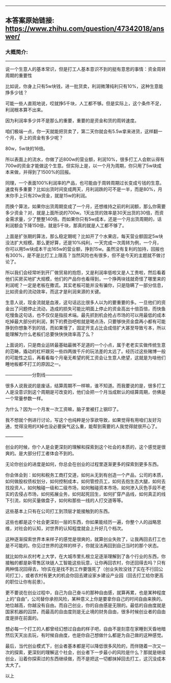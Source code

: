 ----------------------------------------
## 本答案原始链接: https://www.zhihu.com/question/47342018/answer/
### 大概简介: 
----------------------------------------
说一个生意人的基本常识，但是打工人基本意识不到的挺有意思的事情：资金周转周期的重要性

比如说，你身上只有5w块钱，进一批货卖，利润微薄纯利只有10%，这种生意能挣多少钱？

可能一些人直观地说，哎就挣5千块，人工都不够。但是实际上，这个条件不足，利润根本算不出来。

因为利润率多少并不是那么的重要，重要的是资金和货的周转速度。

咱们极端一点，你一天就能把货卖了，第二天你就会有5.5w拿来进货，这样翻一个月，手上的资金有多少呢？

80w，5w块的16倍。

所以表面上的流水，你做了近800w的营业额，利润10%，很多打工人会默认得有700w的资金才能做这个生意。但实际上是，以一个月为周期，你只用了5w块成本来做，并得到了1500%的回报。

同理，一个表面100%利润率的产品，也可能由于周转周期过长变成亏钱的生意。速度有多重要？比如出货时间变成两天，月利润跌的可不是一半，而是80%，月末你手上只有20w资金，就是15w的利润。

而换个算法，如果你出货周期变成了一个月，还想维持之前的利润额，那么你需要多少资金？对，就是上面所说的700w。1天出货的效率是30天出货的30倍，而资金需求量，少了整整140倍。而如果你只有5w成本，还是一个月出货周期的，话利润额会下降150倍，就是5千块，那真的就是人工都不够了。

上面是扩张期的算法，那么稳定期呢？比如开了个水果店，每天营业额固定5w块没法扩大规模。那么更好算，还是10%纯利，一天完成一次周转为例，一个月，你可以用5w块成本干出165w的营业额，挣到15w。虽然没有复利的加持，回报也有300%，是不是比打工上限高？当然风险也有很多，但不是今天的主题就不做讨论了。

所以我们会经常听到开厂做贸易的抱怨，又是利润率低啦又是人工贵啦，然后看着他们买房买地扩大规模，他们的产品你也看得到，一个挣两块钱就奇怪了哪里来的利润呢？一定是老板在撒谎。其实老板可能并没有骗你，只是隐瞒了一部分信息，比如资金的流动效率，而这才是利润来源的关键。

生意人说，现金流就是血液，这句话远比很多人以为的要重要的多。一旦他们的资金出了问题停止流动，造成的损失可能比明面上停止的资金高出十倍百倍，而快鱼吃慢鱼这句话，也不仅仅是指技术端。最先抓到机会抢占市场的可以用最低的成本吃掉最大部分的利润，剩下的费劲吧啦就是喝点汤，只要够快资金盘再小都有可能挣到你想象不到的钱，而如果慢了，固定开支占比会成倍扩大甚至导致亏本，所以能理解为什么老板们总要快快快效率高了么？

上面说的，只是商业运转最基础最微不足道的一个小点，属于老老实实做传统生意的范畴，撬动的杠杆跟另一些四两拨千斤的玩法差的太远了。经历过这些赌博一般的可能性之后，再看看每个月毫无希望的死工资会让生意人绝望，这就是为啥他们睡地板都不打工的原因之一。

——————分割线——————

很多人说我说的是废话，结算周期不一样嘛，谁不知道。而我要说的是，很多打工人是没意识到这个周期是可改变的，他们会把一个月当成默认的结算周期，仿佛是一个常量参数一样。

为什么？因为一个月发一次工资嘛，脑子里被打上钢印了。

我不想就个例进行讨论，写这个也纯粹是分享欲导致，如果觉得有用咱们友好沟通，觉得没用的X掉也没必要戾气这么重，能帮到需要的人我觉得就很开心了。

————

创业的时候，你个人是会更深刻的理解和探索到这个社会的本质的，这个感觉是很爽的。是大部分打工者体会不到的。

无论你创业的进度是如何，你总会在创业的过程里逐渐更多的探索到更多东西。

你会体会到：如何和税务工商打交道，如何从无到有创造一个产品，公司的本质，如何做股权债权划分，如何控制成本，如何管控员工，如何去抱生态大腿，如何去找投资人，如何触碰一级和二级市场，如何触碰资本市场，如何渗入灰色手段不老实的去侵占市场，如何拓展业务，如何起死回生，如何扩穿产品线，如何真正的线下引流，如何买量做盘子，如何和那些一线的人打交道等等。

这些基本上只有在公司打工到顶层才能接触到的东西。

这些也都是这个社会更深刻一层的东西，你如果能经历一遍，你整个人的战略思维，对社会的认知，对世界的认知程度就会上升好几个档次。

这种逐渐探索世界本来样子的感觉是很爽的，就算创业失败了，让我再回去打工也是不可能的。你见过世界的这样的样子，你就没法再回到自己当时的那个状态。

就比如你从农村考上大学，在大城市里扎根立足逐渐理解到了各个行业的东西，你接触的都是新零售区块链人工智能这些玩意，让你再回农村，你还回得去吗？只有两种情况回得去，1你实在是找不到工作要饿死了（创业失败没钱了实在不行回公司打工），或者农村有更大的机会你回去建设家乡建设产业园（回去打工给你更高的职位让你有前景）。







更不要说在创业过程中，自己为自己奋斗的那种自由感，就算再累，也是某种程度上的“自由”，公司替你承担风险，某种意义上你是要拿你自己的时间自由来换的。地位越高，你越没有自由。而自己创业，你的自由感是无限的。最低的自由度就是国家机器的囚禁，而最高的自由度则是无止境的财务自由，很多时候创业者的自由度是排在前面的。

想必每一个打工的人都曾经幻想过自由的样子吧，自由不是刻意在家睡到天昏地暗然后天天出去玩，有时候自由度，也是你自己想做什么都是为自己做的这种感觉。




最后，当代创业模式下，创业者基本都是可以降低很多风险的，而伴随着一次又一次的探索，更深刻的理解这个社会，创业者下一步最小的风险是什么？那就是继续创业，沿着你探索过的东西继续做，而不是把这一切都抹掉回去打工，这沉没成本太大了。




以上